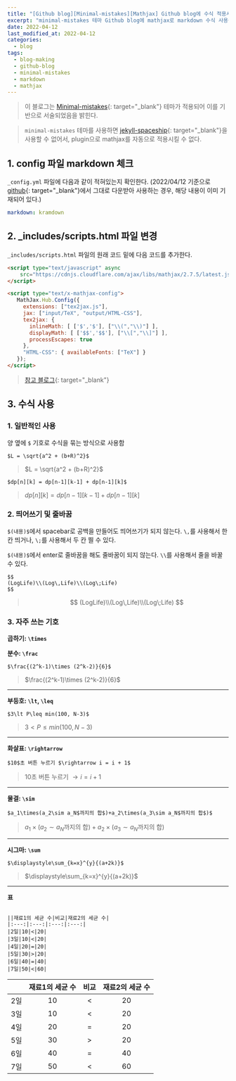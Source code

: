 ```yaml
---
title: "[Github blog][Minimal-mistakes][Mathjax] Github blog에 수식 적용시키기"
excerpt: "minimal-mistakes 테마 Github blog에 mathjax로 markdown 수식 사용을 가능하게 한다."
date: 2022-04-12
last_modified_at: 2022-04-12
categories:
  - blog
tags:
  - blog-making
  - github-blog
  - minimal-mistakes
  - markdown
  - mathjax
---
```


> 이 블로그는 [Minimal-mistakes](https://mmistakes.github.io/minimal-mistakes/){: target="_blank"} 테마가 적용되어 이를 기반으로 서술되었음을 밝힌다.

> `minimal-mistakes` 테마를 사용하면 [jekyll-spaceship](https://github.com/jeffreytse/jekyll-spaceship#additions-for-unlimited-github-pages){: target="_blank"}을 사용할 수 없어서, plugin으로 mathjax를 자동으로 적용시킬 수 없다.

## 1. config 파일 markdown 체크

`_config.yml` 파일에 다음과 같이 적혀있는지 확인한다. (2022/04/12 기준으로 [github](https://github.com/mmistakes/minimal-mistakes){: target="_blank"}에서 그대로 다운받아 사용하는 경우, 해당 내용이 이미 기재되어 있다.)

```yml
markdown: kramdown
```

## 2. _includes/scripts.html 파일 변경

`_includes/scripts.html` 파일의 원래 코드 밑에 다음 코드를 추가한다.

```html
<script type="text/javascript" async
	src="https://cdnjs.cloudflare.com/ajax/libs/mathjax/2.7.5/latest.js?config=TeX-MML-AM_CHTML">
</script>

<script type="text/x-mathjax-config">
   MathJax.Hub.Config({
     extensions: ["tex2jax.js"],
     jax: ["input/TeX", "output/HTML-CSS"],
     tex2jax: {
       inlineMath: [ ['$','$'], ["\\(","\\)"] ],
       displayMath: [ ['$$','$$'], ["\\[","\\]"] ],
       processEscapes: true
     },
     "HTML-CSS": { availableFonts: ["TeX"] }
   });
</script>
```

> [참고 블로그](https://www.janmeppe.com/blog/How-to-add-mathjax-to-minimal-mistakes/){: target="_blank"}

## 3. 수식 사용

### 1. 일반적인 사용

양 옆에 `$` 기호로 수식을 묶는 방식으로 사용함

```
$L = \sqrt{a^2 + (b+R)^2}$
```

> $L = \sqrt{a^2 + (b+R)^2}$

```
$dp[n][k] = dp[n-1][k-1] + dp[n-1][k]$
```

> $dp[n][k] = dp[n-1][k-1] + dp[n-1][k]$

### 2. 띄어쓰기 및 줄바꿈

`$(내용)$`에서 spacebar로 공백을 만들어도 띄어쓰기가 되지 않는다. `\,`를 사용해서 한 칸 띄거나, `\;`를 사용해서 두 칸 띌 수 있다.

`$(내용)$`에서 enter로 줄바꿈을 해도 줄바꿈이 되지 않는다. `\\`를 사용해서 줄을 바꿀 수 있다.

```
$$
(LogLife)\\(Log\,Life)\\(Log\;Life)
$$
```

> $$
(LogLife)\\(Log\,Life)\\(Log\;Life)
$$

### 3. 자주 쓰는 기호

**곱하기: `\times`**

**분수: `\frac`**

```
$\frac{(2^k-1)\times (2^k-2)}{6}$
```

> $\frac{(2^k-1)\times (2^k-2)}{6}$

---

**부등호: `\lt`, `\leq`**

```
$3\lt P\leq min(100, N-3)$
```
> $3\lt P\leq min(100, N-3)$

---

**화살표: `\rightarrow`**

```
$10$초 버튼 누르기 $\rightarrow i = i + 1$
```

> $10$초 버튼 누르기 $\rightarrow i = i + 1$

---

**물결: `\sim`**

```
$a_1\times(a_2\sim a_N$까지의 합$)+a_2\times(a_3\sim a_N$까지의 합$)$
```
> $a_1\times(a_2\sim a_N$까지의 합$)+a_2\times(a_3\sim a_N$까지의 합$)$

---

**시그마: `\sum`**

```
$\displaystyle\sum_{k=x}^{y}{(a+2k)}$
```

>$\displaystyle\sum_{k=x}^{y}{(a+2k)}$

---

**표**

```

||재료1의 세균 수|비교|재료2의 세균 수|
|:---:|:---:|:---:|:---:|
|2일|10|<|20|
|3일|10|<|20|
|4일|20|=|20|
|5일|30|>|20|
|6일|40|=|40|
|7일|50|<|60|
```

||재료1의 세균 수|비교|재료2의 세균 수|
|:---:|:---:|:---:|:---:|
|2일|10|<|20|
|3일|10|<|20|
|4일|20|=|20|
|5일|30|>|20|
|6일|40|=|40|
|7일|50|<|60|






